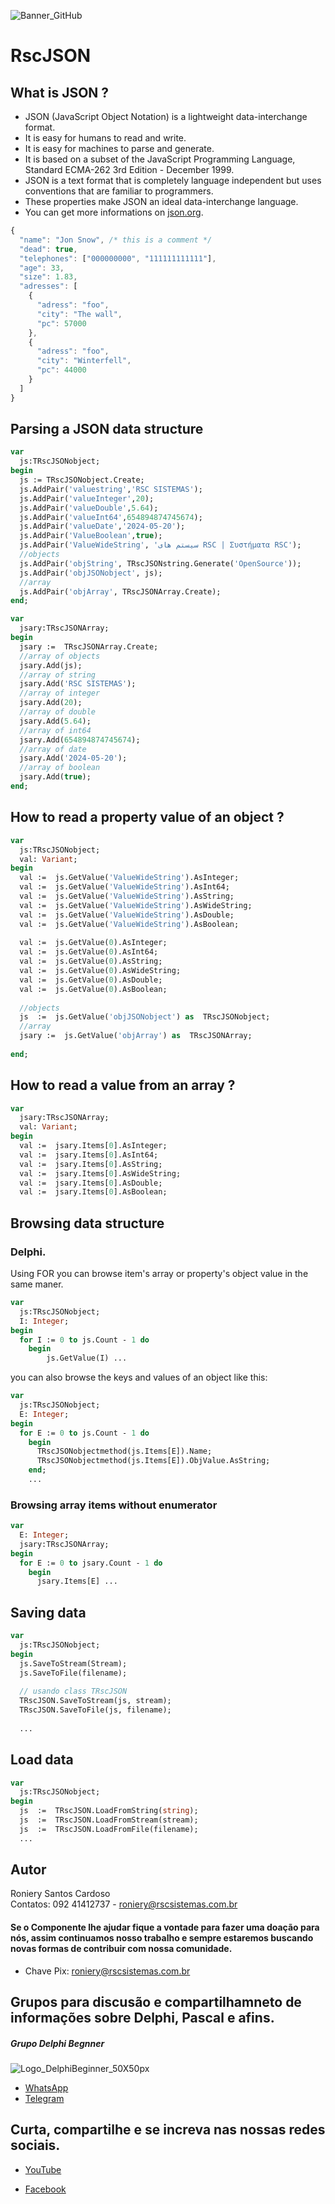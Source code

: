 ![Banner_GitHub](https://github.com/OpenSourceCommunityBrasil/RscJSON/assets/53917704/093a23f0-4e81-46de-b3dd-f9ae0997f7b6)

# RscJSON

## What is JSON ?

- JSON (JavaScript Object Notation) is a lightweight data-interchange format.
- It is easy for humans to read and write.
- It is easy for machines to parse and generate.
- It is based on a subset of the JavaScript Programming Language, Standard ECMA-262 3rd Edition - December 1999.
- JSON is a text format that is completely language independent but uses conventions that are familiar to programmers.
- These properties make JSON an ideal data-interchange language.
- You can get more informations on [json.org](http://www.json.org).

```js
{
  "name": "Jon Snow", /* this is a comment */
  "dead": true,
  "telephones": ["000000000", "111111111111"],
  "age": 33,
  "size": 1.83,
  "adresses": [
    {
      "adress": "foo",
      "city": "The wall",
      "pc": 57000
    },
    {
      "adress": "foo",
      "city": "Winterfell",
      "pc": 44000
    }
  ]
}

```
## Parsing a JSON data structure

```pas
var
  js:TRscJSONobject;
begin
  js := TRscJSONobject.Create;
  js.AddPair('valuestring','RSC SISTEMAS');
  js.AddPair('valueInteger',20);
  js.AddPair('valueDouble',5.64);
  js.AddPair('valueInt64',654894874745674);
  js.AddPair('valueDate','2024-05-20');
  js.AddPair('ValueBoolean',true);
  js.AddPair('ValueWideString', 'سیستم های RSC | Συστήματα RSC');
  //objects
  js.AddPair('objString', TRscJSONstring.Generate('OpenSource'));
  js.AddPair('objJSONobject', js);
  //array
  js.AddPair('objArray', TRscJSONArray.Create);
end;

var
  jsary:TRscJSONArray;
begin
  jsary :=  TRscJSONArray.Create;
  //array of objects
  jsary.Add(js);
  //array of string
  jsary.Add('RSC SISTEMAS');
  //array of integer
  jsary.Add(20);
  //array of double
  jsary.Add(5.64);
  //array of int64
  jsary.Add(654894874745674);
  //array of date
  jsary.Add('2024-05-20');
  //array of boolean
  jsary.Add(true);
end;
```

## How to read a property value of an object ?

```pas
var
  js:TRscJSONobject;
  val: Variant;
begin
  val :=  js.GetValue('ValueWideString').AsInteger;
  val :=  js.GetValue('ValueWideString').AsInt64;
  val :=  js.GetValue('ValueWideString').AsString;
  val :=  js.GetValue('ValueWideString').AsWideString;
  val :=  js.GetValue('ValueWideString').AsDouble;
  val :=  js.GetValue('ValueWideString').AsBoolean;
  
  val :=  js.GetValue(0).AsInteger;
  val :=  js.GetValue(0).AsInt64;
  val :=  js.GetValue(0).AsString;
  val :=  js.GetValue(0).AsWideString;
  val :=  js.GetValue(0).AsDouble;
  val :=  js.GetValue(0).AsBoolean;  
  
  //objects
  js  :=  js.GetValue('objJSONobject') as  TRscJSONobject;
  //array
  jsary :=  js.GetValue('objArray') as  TRscJSONArray;
  
end;
```

## How to read a value from an array ?

```pas
var
  jsary:TRscJSONArray;
  val: Variant;
begin
  val :=  jsary.Items[0].AsInteger;
  val :=  jsary.Items[0].AsInt64;
  val :=  jsary.Items[0].AsString;
  val :=  jsary.Items[0].AsWideString;
  val :=  jsary.Items[0].AsDouble;
  val :=  jsary.Items[0].AsBoolean;
```

## Browsing data structure
### Delphi.

Using FOR you can browse item's array or property's object value in the same maner.

```pas
var
  js:TRscJSONobject;
  I: Integer;
begin
  for I := 0 to js.Count - 1 do
	begin
		js.GetValue(I) ...
```

you can also browse the keys and values of an object like this:

```pas
var
  js:TRscJSONobject;
  E: Integer;
begin
  for E := 0 to js.Count - 1 do
    begin
      TRscJSONobjectmethod(js.Items[E]).Name;
      TRscJSONobjectmethod(js.Items[E]).ObjValue.AsString;
    end;
	...
```

### Browsing array items without enumerator

```pas
var
  E: Integer;
  jsary:TRscJSONArray;
begin
  for E := 0 to jsary.Count - 1 do
    begin
      jsary.Items[E] ...
```

## Saving data

```pas
var
  js:TRscJSONobject;
begin
  js.SaveToStream(Stream);
  js.SaveToFile(filename);
  
  // usando class TRscJSON
  TRscJSON.SaveToStream(js, stream);
  TRscJSON.SaveToFile(js, filename);  
  
  ...
```

## Load data

```pas
var
  js:TRscJSONobject;
begin
  js  :=  TRscJSON.LoadFromString(string);
  js  :=  TRscJSON.LoadFromStream(stream);
  js  :=  TRscJSON.LoadFromFile(filename);
  ...
```


## Autor
Roniery Santos Cardoso  
Contatos:  092 41412737 - roniery@rscsistemas.com.br
	
#### Se o Componente lhe ajudar fique a vontade para fazer uma doação para nós, assim continuamos nosso trabalho e sempre estaremos buscando novas formas de contribuir com nossa comunidade.
* Chave Pix: roniery@rscsistemas.com.br

## Grupos para discusão e compartilhamneto de informações sobre Delphi, Pascal e afins.

##### Grupo Delphi Begnner
![Logo_DelphiBeginner_50X50px](https://github.com/OpenSourceCommunityBrasil/RscJSON/assets/53917704/23ed5712-271c-4032-9d81-a9674d1ffcfc)
* [WhatsApp](https://chat.whatsapp.com/KmOB9HQM0JNHtgeU0u1H41)
* [Telegram](https://t.me/DelphiBeginner)
	
## Curta, compartilhe e se increva nas nossas redes sociais.

* [YouTube](https://www.youtube.com/channel/UCh47zPxjlxzsIgRRvZTqmMA)

* [Facebook](https://www.facebook.com/rscsistemas)